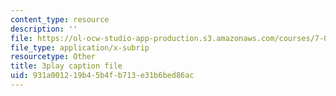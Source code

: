 ```yaml
---
content_type: resource
description: ''
file: https://ol-ocw-studio-app-production.s3.amazonaws.com/courses/7-01sc-fundamentals-of-biology-fall-2011/931a001219b45b4fb713e31b6bed86ac_BIIWlZqWxKg.vtt
file_type: application/x-subrip
resourcetype: Other
title: 3play caption file
uid: 931a0012-19b4-5b4f-b713-e31b6bed86ac
---
```

